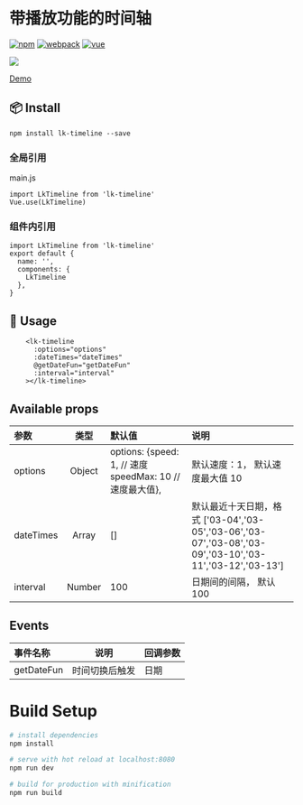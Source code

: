 # 带播放功能的时间轴

[![npm](https://img.shields.io/badge/npm-6.4.1-brightgreen.svg)](https://www.npmjs.com/)
[![webpack](https://img.shields.io/badge/webpack-^3.6.0-brightgreen.svg)](https://github.com/webpack/webpack)
[![vue](https://img.shields.io/badge/vue-^2.5.11-brightgreen.svg)](https://github.com/vuejs/)

![](https://tva1.sinaimg.cn/large/0081Kckwly1gl4ocsndfbj31nw0r2n1k.jpg)

[Demo](https://liuzhenghe30265.github.io/lk-timeline/)

## 📦 Install

```
npm install lk-timeline --save
```

### 全局引用

main.js

```
import LkTimeline from 'lk-timeline'
Vue.use(LkTimeline)
```

### 组件内引用

```
import LkTimeline from 'lk-timeline'
export default {
  name: '',
  components: {
    LkTimeline
  },
}
```

## 🔧 Usage

```
    <lk-timeline
      :options="options"
      :dateTimes="dateTimes"
      @getDateFun="getDateFun"
      :interval="interval"
    ></lk-timeline>
```

## Available props

| **参数**  | **类型** | **默认值**                                               | **说明**                                                                                                 |
| :-------- | :------: | :------------------------------------------------------- | :------------------------------------------------------------------------------------------------------- |
| options   |  Object  | options: {speed: 1, // 速度 speedMax: 10 // 速度最大值}, | 默认速度：1， 默认速度最大值 10                                                                          |
| dateTimes |  Array   | []                                                       | 默认最近十天日期，格式 ['03-04','03-05','03-06','03-07','03-08','03-09','03-10','03-11','03-12','03-13'] |
| interval  |  Number  | 100                                                      | 日期间的间隔， 默认 100                                                                                  |

## Events

| **事件名称** |    **说明**    | **回调参数** |
| :----------- | :------------: | :----------- |
| getDateFun   | 时间切换后触发 | 日期         |

# Build Setup

```bash
# install dependencies
npm install

# serve with hot reload at localhost:8080
npm run dev

# build for production with minification
npm run build
```
